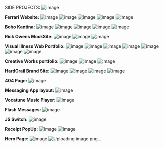 SIDE PROJECTS:
![image](https://github.com/user-attachments/assets/7c2b3576-39a2-4ddb-8e43-57b8aec5dc4f)


**Ferrari Website:**
![image](https://github.com/user-attachments/assets/86b7e6ea-73be-4910-ac69-3d3c52cd0c24)
![image](https://github.com/user-attachments/assets/3e54ca51-a247-4c03-953d-14664a86eabe)
![image](https://github.com/user-attachments/assets/4ab2db72-86d5-4c02-bdb4-d613c114d43c)
![image](https://github.com/user-attachments/assets/21b30168-3a78-484c-a4a6-f89aa1461115)
![image](https://github.com/user-attachments/assets/39a24120-e324-46bf-8c31-4dd174609ab3)


**Boho Kantina:**
![image](https://github.com/user-attachments/assets/82634f8d-79a6-4876-960e-14e760880009)
![image](https://github.com/user-attachments/assets/21d40736-7c80-4f2a-8e42-c511ca247a4e)
![image](https://github.com/user-attachments/assets/19953aa6-190e-408f-be2d-51983c4a430a)
![image](https://github.com/user-attachments/assets/0ffdf1b0-7a81-4e17-a6ca-dc07a728d1fb)
![image](https://github.com/user-attachments/assets/d79bedc5-1876-4b6c-9cd8-356795b72a2e)

**Rick Owens MockSite:**
![image](https://github.com/user-attachments/assets/8f102988-d93b-4f0f-a646-b6d5360b98dc)
![image](https://github.com/user-attachments/assets/7ccfe947-127b-485e-bfd0-0858ab082bcb)
![image](https://github.com/user-attachments/assets/778dcdfd-b613-4d98-bb6d-b12ebd487f48)

**Visual Illness Web Portfolio:**
![image](https://github.com/user-attachments/assets/36be59e1-7a8b-4da0-968a-7b9955030381)
![image](https://github.com/user-attachments/assets/c0ad450d-2ab9-40b9-9643-80b57c87492c)
![image](https://github.com/user-attachments/assets/8eb7ba6c-5cb0-4b5e-bbfb-d386a4f462dd)
![image](https://github.com/user-attachments/assets/b04d7489-5246-4060-9a8d-ba5d32d8a0e7)
![image](https://github.com/user-attachments/assets/82ef63c4-8d51-46d6-ba67-712e725b4dca)
![image](https://github.com/user-attachments/assets/05acd467-5560-4566-9717-80b309386185)
![image](https://github.com/user-attachments/assets/84d55662-a51d-4818-8fed-265d699b2914)

**Creative Works portfolio:**
![image](https://github.com/user-attachments/assets/8e9ee829-2141-4cc3-88ec-b8a27b738c02)
![image](https://github.com/user-attachments/assets/37ff8fc1-767f-48f2-9bce-e38bfe7229ec)
![image](https://github.com/user-attachments/assets/761c31ce-8f57-420f-ae24-e5d519ab7d0b)

**HardGrail Brand Site:**
![image](https://github.com/user-attachments/assets/db29f661-a55f-4da1-976d-481e4cffa157)
![image](https://github.com/user-attachments/assets/a4c1fef3-5fea-49ce-ba34-473c48618cc4)
![image](https://github.com/user-attachments/assets/a974ce52-77db-4e36-873b-4356dae06717)
![image](https://github.com/user-attachments/assets/5660f6a6-0373-46a5-b404-e9aa983f8e6b)

**404 Page:**
![image](https://github.com/user-attachments/assets/6d3f3a6c-6100-4c50-9c1f-971b2b383a27)



**Messaging App layout:**
![image](https://github.com/user-attachments/assets/db2b7366-5299-4d77-a991-d754a58a30bd)


**Vocatune Music Player:**
![image](https://github.com/user-attachments/assets/5735e1e9-36a9-4587-9eed-695c6c007218)

**Flash Messages:**
![image](https://github.com/user-attachments/assets/9b606c86-8378-436c-a65b-379824fa3fe6)

**JS Switch:**
![image](https://github.com/user-attachments/assets/8dd45c22-2dc3-44d0-90f4-2636cc77151c)

**Receipt PopUp:**
![image](https://github.com/user-attachments/assets/205128ee-1c8c-4aca-9367-48601aa7e77a)
![image](https://github.com/user-attachments/assets/648a04d1-c040-442c-b69b-055310403afa)

**Hero Page:**
![image](https://github.com/user-attachments/assets/9af1a5e1-6745-418f-b6c8-dd5f9c45ee3c)
![Uploading image.png…]()









